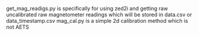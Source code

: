 get_mag_readigs.py is specifically for using zed2i and getting raw uncalibrated raw magnetometer readings which will be stored in data.csv or data_timestamp.csv 
mag_cal.py is a simple 2d calibration method which is not AETS
